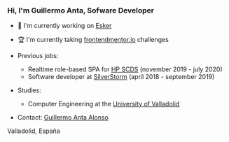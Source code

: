 ### Hi, I'm Guillermo Anta, Sofware Developer

- 💼 I'm currently working on [Esker](https://www.esker.com/) 
- 🏆 I'm currently taking [frontendmentor.io](https://www.frontendmentor.io/profile/Antazx) challenges

- Previous jobs:
    - Realtime role-based SPA for [HP SCDS](https://hpscds.com/observatorio-hp/) (november 2019 - july 2020)
    - Software developer at [SilverStorm](https://www.silver-storm.com/es/) (april 2018 - september 2019)

- Studies:
    - Computer Engineering at the [University of Valladolid](uva.es/export/sites/uva/)

- Contact: [Guillermo Anta Alonso](mailto:guillermoantataz@gmail.com)

Valladolid, España
